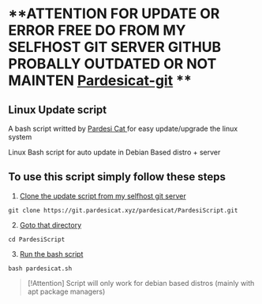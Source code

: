 
# **ATTENTION FOR UPDATE OR ERROR FREE DO FROM MY SELFHOST GIT SERVER GITHUB PROBALLY OUTDATED OR NOT MAINTEN [Pardesicat-git](https://git.pardesicat.xyz/pardesicat/PardesiScript) **

## Linux Update script

A bash script writted by [Pardesi Cat ](https://pardesicat.xyz)for easy update/upgrade the linux system

Linux Bash script for auto update in Debian Based distro + server

 ## **To use this script  simply follow these steps**

1. <u>Clone the update script from my selfhost git server</u>

```copy 
git clone https://git.pardesicat.xyz/pardesicat/PardesiScript.git
```

2. <u>Goto that directory</u> 

```copy 
cd PardesiScript
```

3. <u>Run the bash script</u>

```copy 
bash pardesicat.sh
```

> [!Attention] 
> Script will only work for debian based distros (mainly with apt package managers)
